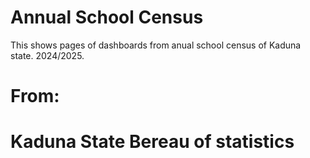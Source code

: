 # Annual School Census
This shows pages of dashboards from anual school census of Kaduna state.
2024/2025.

# From:
# Kaduna State Bereau of statistics
